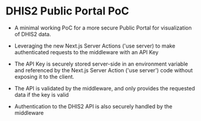# DHIS2 Public Portal PoC

-   A minimal working PoC for a more secure Public Portal for visualization of DHIS2 data.

-   Leveraging the new Next.js Server Actions ('use server) to make authenticated requests to the middleware with an API Key

-   The API Key is securely stored server-side in an environment variable and referenced by the Next.js Server Action ('use server') code without exposing it to the client.

-   The API is validated by the middleware, and only provides the requested data if the key is valid

-   Authentication to the DHIS2 API is also securely handled by the middleware
